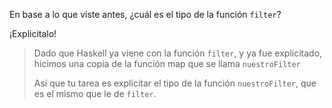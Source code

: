 En base a lo que viste antes, ¿cuál es el tipo de la función `filter`?

¡Explicitalo!

> Dado que Haskell ya viene con la función `filter`, y ya fue explicitado, hicimos una copia de la función map que se llama `nuestroFilter`
>
> Así que tu tarea es explicitar el tipo de la función `nuestroFilter`, que es el mismo que le de `filter`. 